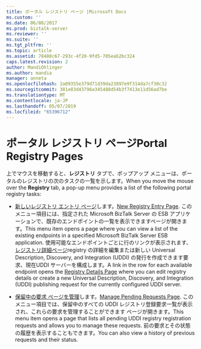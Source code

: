 ```yaml
---
title: ポータル レジストリ ページ |Microsoft Docs
ms.custom: ''
ms.date: 06/08/2017
ms.prod: biztalk-server
ms.reviewer: ''
ms.suite: ''
ms.tgt_pltfrm: ''
ms.topic: article
ms.assetid: 78488c67-293c-4f20-9fd5-705eab2bc324
caps.latest.revision: 2
author: MandiOhlinger
ms.author: mandia
manager: anneta
ms.openlocfilehash: 2a09355e379d71d39da23897e9f314da7cf30c32
ms.sourcegitcommit: 381e83d43796a345488d54b3f7413e11d56ad7be
ms.translationtype: MT
ms.contentlocale: ja-JP
ms.lasthandoff: 05/07/2019
ms.locfileid: "65396712"
---
```

# <a name="portal-registry-pages"></a><span data-ttu-id="81915-102">ポータル レジストリ ページ</span><span class="sxs-lookup"><span data-stu-id="81915-102">Portal Registry Pages</span></span>
<span data-ttu-id="81915-103">上でマウスを移動すると、**レジストリ** タブで、ポップアップ メニューは、ポータルのレジストリの次のタスクの一覧を示します。</span><span class="sxs-lookup"><span data-stu-id="81915-103">When you move the mouse over the **Registry** tab, a pop-up menu provides a list of the following portal registry tasks:</span></span>  
  
-   <span data-ttu-id="81915-104">[新しいレジストリ エントリ ページ](../esb-toolkit/new-registry-entry-page.md)します。</span><span class="sxs-lookup"><span data-stu-id="81915-104">[New Registry Entry Page](../esb-toolkit/new-registry-entry-page.md).</span></span> <span data-ttu-id="81915-105">このメニュー項目には、指定された Microsoft BizTalk Server の ESB アプリケーションで、既存のエンドポイントの一覧を表示できますページが開きます。</span><span class="sxs-lookup"><span data-stu-id="81915-105">This menu item opens a page where you can view a list of the existing endpoints in a specified Microsoft BizTalk Server ESB application.</span></span> <span data-ttu-id="81915-106">使用可能なエンドポイントごとに行のリンクが表示されます、[レジストリ詳細ページ](../esb-toolkit/registry-details-page.md)registry の詳細を編集または新しい Universal Description, Discovery, and Integration (UDDI) の発行を作成できます要求、現在UDDI サーバーを構成します。</span><span class="sxs-lookup"><span data-stu-id="81915-106">A link in the row for each available endpoint opens the [Registry Details Page](../esb-toolkit/registry-details-page.md) where you can edit registry details or create a new Universal Description, Discovery, and Integration (UDDI) publishing request for the currently configured UDDI server.</span></span>  
  
-   <span data-ttu-id="81915-107">[保留中の要求 ページを管理](../esb-toolkit/manage-pending-requests-page.md)します。</span><span class="sxs-lookup"><span data-stu-id="81915-107">[Manage Pending Requests Page](../esb-toolkit/manage-pending-requests-page.md).</span></span> <span data-ttu-id="81915-108">このメニュー項目では、保留中のすべての UDDI レジストリ登録要求一覧が表示され、これらの要求を管理することができます ページが開きます。</span><span class="sxs-lookup"><span data-stu-id="81915-108">This menu item opens a page that lists all pending UDDI registry registration requests and allows you to manage these requests.</span></span> <span data-ttu-id="81915-109">前の要求とその状態の履歴を表示することもできます。</span><span class="sxs-lookup"><span data-stu-id="81915-109">You can also view a history of previous requests and their status.</span></span>